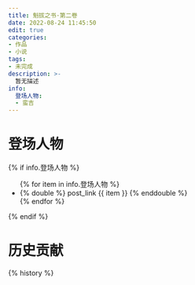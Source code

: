 ```yaml
---
title: 魁拔之书·第二卷
date: 2022-08-24 11:45:50
edit: true
categories:
- 作品
- 小说
tags:
- 未完成
description: >-
  暂无描述
info:
  登场人物:
  - 蛮吉
---
```

# 登场人物

{% if info.登场人物 %}
<ul>
{% for item in info.登场人物 %}
  <li>
    {% double %}
    post_link {{ item }}
    {% enddouble %}
  </li>
{% endfor %}
</ul>
{% endif %}

# 历史贡献
{% history %}